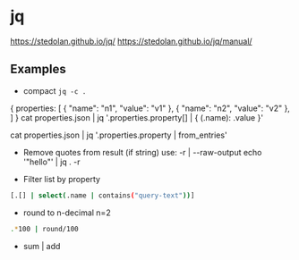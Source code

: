 # jq
https://stedolan.github.io/jq/
https://stedolan.github.io/jq/manual/

## Examples
- compact
`jq -c .`

{ properties: [ { "name": "n1", "value": "v1" }, { "name": "n2", "value": "v2" }, ] }
cat properties.json | jq '.properties.property[] | { (.name): .value }'

cat properties.json | jq '.properties.property | from_entries'

- Remove quotes from result (if string)
use: -r | --raw-output
echo '"hello"' | jq . -r

- Filter list by property
~~~bash
[.[] | select(.name | contains("query-text"))]
~~~

- round to n-decimal
n=2
~~~bash
.*100 | round/100
~~~

- sum
<expr-to-select-array> | add
